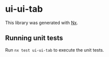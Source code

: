 # ui-ui-tab

This library was generated with [Nx](https://nx.dev).

## Running unit tests

Run `nx test ui-ui-tab` to execute the unit tests.
